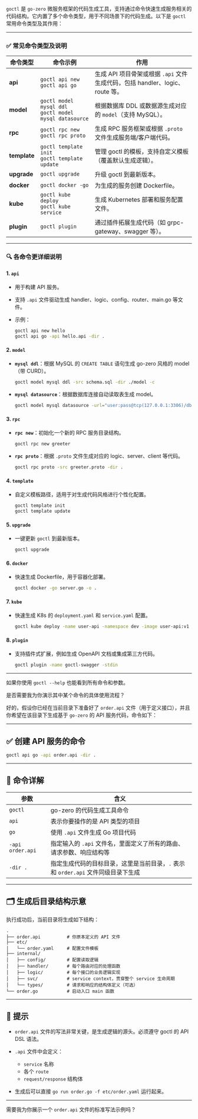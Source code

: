 `goctl` 是 `go-zero` 微服务框架的代码生成工具，支持通过命令快速生成服务相关的代码结构。它内置了多个命令类型，用于不同场景下的代码生成。以下是 `goctl` 常用命令类型及其作用：

---

### ✅ 常见命令类型及说明

| 命令类型         | 命令示例                                                      | 作用                                                     |
| ------------ | --------------------------------------------------------- | ------------------------------------------------------ |
| **api**      | `goctl api new`<br>`goctl api go`                         | 生成 API 项目骨架或根据 `.api` 文件生成代码，包括 handler、logic、route 等。 |
| **model**    | `goctl model mysql ddl`<br>`goctl model mysql datasource` | 根据数据库 DDL 或数据源生成对应的 `model`（支持 MySQL）。                 |
| **rpc**      | `goctl rpc new`<br>`goctl rpc proto`                      | 生成 RPC 服务框架或根据 `.proto` 文件生成服务端/客户端代码。                 |
| **template** | `goctl template init`<br>`goctl template update`          | 管理 goctl 的模板，支持自定义模板（覆盖默认生成逻辑）。                        |
| **upgrade**  | `goctl upgrade`                                           | 升级 goctl 到最新版本。                                        |
| **docker**   | `goctl docker -go`                                        | 为生成的服务创建 Dockerfile。                                   |
| **kube**     | `goctl kube deploy`<br>`goctl kube service`               | 生成 Kubernetes 部署和服务配置文件。                               |
| **plugin**   | `goctl plugin`                                            | 通过插件拓展生成代码（如 grpc-gateway、swagger 等）。                  |

---

### 🔍 各命令更详细说明

#### 1. `api`

* 用于构建 API 服务。
* 支持 `.api` 文件驱动生成 handler、logic、config、router、main.go 等文件。
* 示例：

  ```bash
  goctl api new hello
  goctl api go -api hello.api -dir .
  ```

#### 2. `model`

* **`mysql ddl`**：根据 MySQL 的 `CREATE TABLE` 语句生成 go-zero 风格的 model（带 CURD）。

  ```bash
  goctl model mysql ddl -src schema.sql -dir ./model -c
  ```
* **`mysql datasource`**：根据数据库连接自动读取表生成 model。

  ```bash
  goctl model mysql datasource -url="user:pass@tcp(127.0.0.1:3306)/dbname" -table="users" -dir="./model"
  ```

#### 3. `rpc`

* **`rpc new`**：初始化一个新的 RPC 服务目录结构。

  ```bash
  goctl rpc new greeter
  ```
* **`rpc proto`**：根据 `.proto` 文件生成对应的 logic、server、client 等代码。

  ```bash
  goctl rpc proto -src greeter.proto -dir .
  ```

#### 4. `template`

* 自定义模板路径，适用于对生成代码风格进行个性化配置。

  ```bash
  goctl template init
  goctl template update
  ```

#### 5. `upgrade`

* 一键更新 `goctl` 到最新版本。

  ```bash
  goctl upgrade
  ```

#### 6. `docker`

* 快速生成 Dockerfile，用于容器化部署。

  ```bash
  goctl docker -go server.go -o .
  ```

#### 7. `kube`

* 快速生成 K8s 的 `deployment.yaml` 和 `service.yaml` 配置。

  ```bash
  goctl kube deploy -name user-api -namespace dev -image user-api:v1 -o .
  ```

#### 8. `plugin`

* 支持插件式扩展，例如生成 OpenAPI 文档或集成第三方代码。

  ```bash
  goctl plugin -name goctl-swagger -stdin
  ```

---

如果你使用 `goctl --help` 也能看到所有命令和参数。

是否需要我为你演示其中某个命令的具体使用流程？






好的，假设你已经在当前目录下准备好了 `order.api` 文件（用于定义接口），并且你希望在该目录下生成基于 `go-zero` 的 API 服务代码，命令如下：

---

## ✅ 创建 API 服务的命令

```bash
goctl api go -api order.api -dir .
```

---

## 🧩 命令详解

| 参数               | 含义                                                |
| ---------------- | ------------------------------------------------- |
| `goctl`          | go-zero 的代码生成工具命令                                 |
| `api`            | 表示你要操作的是 API 类型的项目                                |
| `go`             | 使用 `.api` 文件生成 Go 项目代码                            |
| `-api order.api` | 指定输入的 `.api` 文件名，里面定义了所有的路由、请求参数、响应结构等            |
| `-dir .`         | 指定生成代码的目标目录，这里是当前目录，`.` 表示和 `order.api` 文件同级目录下生成 |

---

## 🗂️ 生成后目录结构示意

执行成功后，当前目录将生成如下结构：

```
.
├── order.api          # 你原本定义的 API 文件
├── etc/
│   └── order.yaml     # 配置文件模板
├── internal/
│   ├── config/        # 配置读取逻辑
│   ├── handler/       # 每个路由对应的处理函数
│   ├── logic/         # 每个接口的业务逻辑实现
│   ├── svc/           # service context，贯穿整个 service 生命周期
│   └── types/         # 请求和响应的结构体定义（可选）
└── order.go           # 启动入口 main 函数
```

---

## 📘 提示

* `order.api` 文件的写法非常关键，是生成逻辑的源头。必须遵守 goctl 的 API DSL 语法。
* `.api` 文件中会定义：

    * `service` 名称
    * 各个 `route`
    * `request/response` 结构体
* 生成后可以直接 `go run order.go -f etc/order.yaml` 运行起来。

---

需要我为你展示一个 `order.api` 文件的标准写法示例吗？

